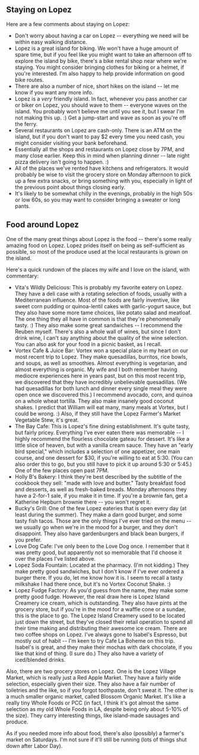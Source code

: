 

## Staying on Lopez

Here are a few comments about staying on Lopez: 

* Don't worry about having a car on Lopez -- everything we need will be within easy walking distance. 
* Lopez is a great island for biking. We won't have a huge amount of spare time, but if you feel like you might want to take an afternoon off to explore the island by bike, there's a bike rental shop near where we're staying. You might consider bringing clothes for biking or a helmet, if you're interested. I'm also happy to help provide information on good bike routes. 
* There are also a number of nice, short hikes on the island -- let me know if you want any more info. 
* Lopez is a *very* friendly island. In fact, whenever you pass another car or biker on Lopez, you should wave to them -- everyone waves on the island. You probably won't believe me until you see it, but I swear I'm not making this up. :) Get a jump-start and wave as soon as you're off the ferry. 
* Several restaurants on Lopez are cash-only. There is an ATM on the island, but if you don't want to pay $2 every time you need cash, you might consider visiting your bank beforehand. 
* Essentially all the shops and restaurants on Lopez close by 7PM, and many close earlier. Keep this in mind when planning dinner -- late night pizza delivery isn't going to happen. :) 
* All of the places we've rented have kitchens and refrigerators. It would probably be wise to visit the grocery store on Monday afternoon to pick up a few extra snacks, or bring something with you, especially in light of the previous point about things closing early. 
* It's likely to be somewhat chilly in the evenings, probably in the high 50s or low 60s, so you may want to consider bringing a sweater or long pants. 

## Food around Lopez

One of the many great things about Lopez is the food -- there's some really amazing food on Lopez. Lopez prides itself on being as self-sufficient as possible, so most of the produce used at the local restaurants is grown on the island. 

Here's a quick rundown of the places my wife and I love on the island, with commentary: 

* Vita's Wildly Delicious: This is probably my favorite eatery on Lopez. They have a deli case with a rotating selection of foods, usually with a Mediterranean influence. Most of the foods are fairly inventive, like sweet corn pudding or quinoa-lentil cakes with garlic-yogurt sauce, but they also have some more tame choices, like potato salad and meatloaf. The one thing they all have in common is that they're phenomenally tasty. :) They also make some great sandwiches -- I recommend the Reuben myself. There's also a whole wall of wines, but since I don't drink wine, I can't say anything about the quality of the wine selection. You can also ask for your food in a picnic basket, as I recall. 
* Vortex Cafe & Juice Bar: Vortex won a special place in my heart on our most recent trip to Lopez. They make quesadillas, burritos, rice bowls, and soups, as well as smoothies. Almost everything is vegetarian, and almost everything is organic. My wife and I both remember having mediocre experiences here in years past, but on this most recent trip, we discovered that they have incredibly unbelievable quesadillas. (We had quesadillas for both lunch and dinner every single meal they were open once we discovered this.) I recommend avocado, corn, and quinoa on a whole wheat tortilla. They also make insanely good coconut shakes. I predict that William will eat many, many meals at Vortex, but I could be wrong. :) Also, if they still have the Lopez Farmer's Market Vegetable Stew, it's great. 
* The Bay Cafe: This is Lopez's fine dining establishment. It's quite tasty, but fairly pricey. Everything I've ever eaten there was memorable -- I highly recommend the flourless chocolate gateau for dessert. It's like a little slice of heaven, but with a vanilla cream sauce. They have an "early bird special," which includes a selection of one appetizer, one main course, and one dessert for $30, if you're willing to eat at 5:30. (You can also order this to go, but you still have to pick it up around 5:30 or 5:45.) One of the few places open past 7PM. 
* Holly B's Bakery: I think they're best described by the subtitle of the cookbook they sell: "made with love and butter." Tasty breakfast food and desserts, as well as fresh-baked breads. Monday afternoons they have a 2-for-1 sale, if you make it in time. If you're a brownie fan, get a Katherine Hepburn brownie there -- you won't regret it. 
* Bucky's Grill: One of the few Lopez eateries that is open every day (at least during the summer). They make a darn good burger, and some tasty fish tacos. Those are the only things I've ever tried on the menu -- we usually go when we're in the mood for a burger, and they don't disappoint. They also have gardenburgers and black bean burgers, if you prefer. 
* Love Dog Cafe: I've only been to the Love Dog once. I remember that it was pretty good, but apparently not so memorable that I'd choose it over the places I've listed above. 
* Lopez Soda Fountain: Located at the pharmacy. (I'm not kidding.) They make pretty good sandwiches, but I don't know if I've ever ordered a burger there. If you do, let me know how it is. I seem to recall a tasty milkshake I had there once, but it's no Vortex Coconut Shake. :) 
* Lopez Fudge Factory: As you'd guess from the name, they make some pretty good fudge. However, the real draw here is Lopez Island Creamery ice cream, which is outstanding. They also have pints at the grocery store, but if you're in the mood for a waffle cone or a sundae, this is the place to go. The Lopez Island Creamery used to be located just down the street, but they've closed their retail operation to spend all their time making and distributing their awesome ice cream. 
There are two coffee shops on Lopez. I've always gone to Isabel's Espresso, but mostly out of habit -- I'm keen to try Cafe La Boheme on this trip. Isabel's is great, and they make their mochas with dark chocolate, if you like that kind of thing. (I sure do.) They also have a variety of iced/blended drinks. 

Also, there are two grocery stores on Lopez. One is the Lopez Village Market, which is really just a Red Apple Market. They have a fairly wide selection, especially given their size. They also have a fair number of toiletries and the like, so if you forgot toothpaste, don't sweat it. The other is a much smaller organic market, called Blossom Organic Market. It's like a really tiny Whole Foods or PCC (in fact, I think it's got almost the same selection as my old Whole Foods in LA, despite being only about 5-10% of the size). They carry interesting things, like island-made sausages and produce. 

As if you needed more info about food, there's also (possibly) a farmer's market on Saturdays. I'm not sure if it'll still be running (lots of things shut down after Labor Day). 
